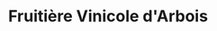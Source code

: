 ---
title: "Fruitière Vinicole d'Arbois"
url: /arbois/fruitiere-vinicole-darbois-rue-des-fosses/
shop: Spirituosen
---